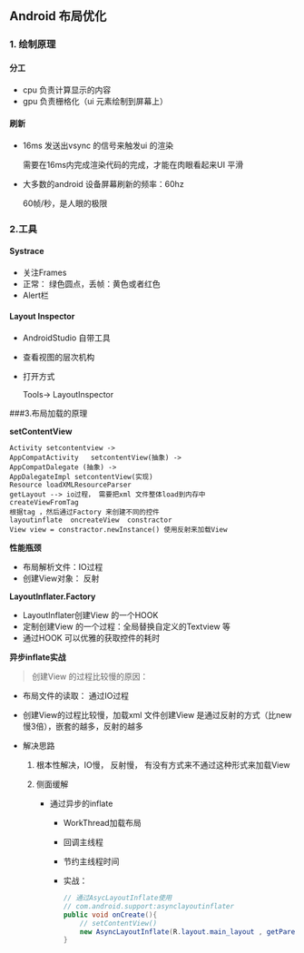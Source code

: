 ## Android 布局优化

### 1. 绘制原理

#### 分工

* cpu 负责计算显示的内容
* gpu 负责栅格化（ui 元素绘制到屏幕上）

#### 刷新

* 16ms 发送出vsync 的信号来触发ui 的渲染

  需要在16ms内完成渲染代码的完成，才能在肉眼看起来UI 平滑

* 大多数的android 设备屏幕刷新的频率：60hz

  60帧/秒，是人眼的极限

  

### 2.工具

#### Systrace

* 关注Frames
* 正常： 绿色圆点，丢帧：黄色或者红色
* Alert栏

#### Layout Inspector

* AndroidStudio 自带工具

* 查看视图的层次机构

* 打开方式

  Tools-> LayoutInspector 





###3.布局加载的原理 

**setContentView**

```
Activity setcontentview -> 
AppCompatActivity   setcontentView(抽象) -> 
AppCompatDalegate (抽象) -> 
AppDalegateImpl setcontentView(实现) 
Resource loadXMLResourceParser
getLayout --> io过程， 需要把xml 文件整体load到内存中
createViewFromTag 
根据tag ，然后通过Factory 来创建不同的控件
layoutinflate  oncreateView  constractor
View view = constractor.newInstance() 使用反射来加载View

```

**性能瓶颈**

* 布局解析文件：IO过程
* 创建View对象： 反射

**LayoutInflater.Factory**

* LayoutInflater创建View 的一个HOOK
* 定制创建View 的一个过程：全局替换自定义的Textview 等
* 通过HOOK 可以优雅的获取控件的耗时

**异步inflate实战**

> 创建View 的过程比较慢的原因：

* 布局文件的读取： 通过IO过程 

* 创建View的过程比较慢，加载xml 文件创建View 是通过反射的方式（比new 慢3倍），嵌套的越多，反射的越多

* 解决思路

  1. 根本性解决，IO慢， 反射慢， 有没有方式来不通过这种形式来加载View

  2. 侧面缓解

     * 通过异步的inflate

       * WorkThread加载布局

       * 回调主线程

       * 节约主线程时间

       * 实战：

         ```java
         // 通过AsycLayoutInflate使用
         // com.android.support:asynclayoutinflater
         public void onCreate(){
             // setContentView()
             new AsyncLayoutInflate(R.layout.main_layout , getParent(), )
         }
         ```

         

         

     



